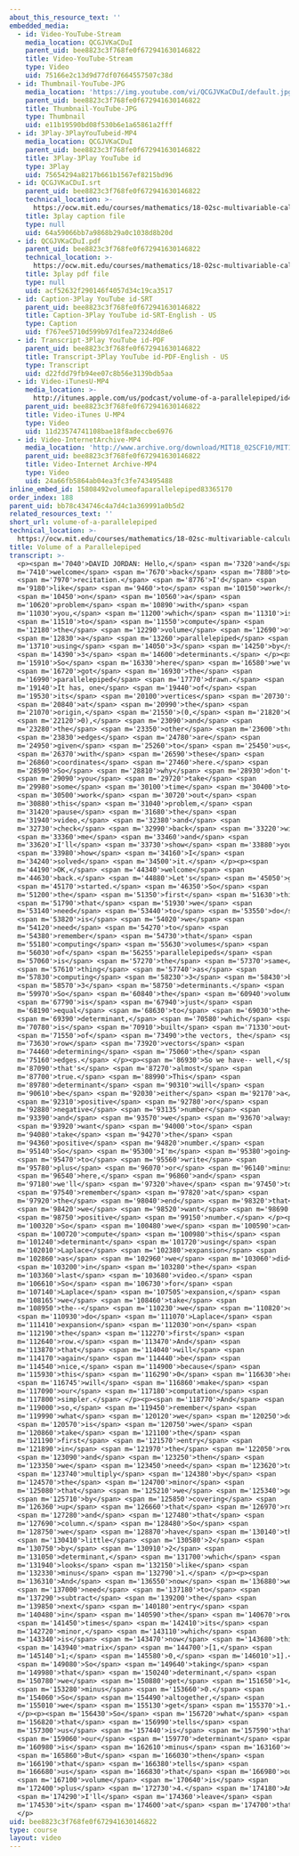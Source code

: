 ```yaml
---
about_this_resource_text: ''
embedded_media:
  - id: Video-YouTube-Stream
    media_location: QCGJVKaCDuI
    parent_uid: bee8823c3f768fe0f672941630146822
    title: Video-YouTube-Stream
    type: Video
    uid: 75166e2c13d9d77df07664557507c38d
  - id: Thumbnail-YouTube-JPG
    media_location: 'https://img.youtube.com/vi/QCGJVKaCDuI/default.jpg'
    parent_uid: bee8823c3f768fe0f672941630146822
    title: Thumbnail-YouTube-JPG
    type: Thumbnail
    uid: e11b19590bd08f530b6e1a65861a2fff
  - id: 3Play-3PlayYouTubeid-MP4
    media_location: QCGJVKaCDuI
    parent_uid: bee8823c3f768fe0f672941630146822
    title: 3Play-3Play YouTube id
    type: 3Play
    uid: 75654294a8217b661b1567ef8215bd96
  - id: QCGJVKaCDuI.srt
    parent_uid: bee8823c3f768fe0f672941630146822
    technical_location: >-
      https://ocw.mit.edu/courses/mathematics/18-02sc-multivariable-calculus-fall-2010/1.-vectors-and-matrices/part-a-vectors-determinants-and-planes/session-6-volumes-and-determinants-in-space/volume-of-a-parallelepiped/QCGJVKaCDuI.srt
    title: 3play caption file
    type: null
    uid: 64a59066bb7a9868b29a0c1038d8b20d
  - id: QCGJVKaCDuI.pdf
    parent_uid: bee8823c3f768fe0f672941630146822
    technical_location: >-
      https://ocw.mit.edu/courses/mathematics/18-02sc-multivariable-calculus-fall-2010/1.-vectors-and-matrices/part-a-vectors-determinants-and-planes/session-6-volumes-and-determinants-in-space/volume-of-a-parallelepiped/QCGJVKaCDuI.pdf
    title: 3play pdf file
    type: null
    uid: acf52632f290146f4057d34c19ca3517
  - id: Caption-3Play YouTube id-SRT
    parent_uid: bee8823c3f768fe0f672941630146822
    title: Caption-3Play YouTube id-SRT-English - US
    type: Caption
    uid: f767ee5710d599b97d1fea72324dd8e6
  - id: Transcript-3Play YouTube id-PDF
    parent_uid: bee8823c3f768fe0f672941630146822
    title: Transcript-3Play YouTube id-PDF-English - US
    type: Transcript
    uid: d22fdd79fb94ee07c8b56e3139bdb5aa
  - id: Video-iTunesU-MP4
    media_location: >-
      http://itunes.apple.com/us/podcast/volume-of-a-parallelepiped/id414355340?i=90322855
    parent_uid: bee8823c3f768fe0f672941630146822
    title: Video-iTunes U-MP4
    type: Video
    uid: 11d23574741108bae18f8adeccbe6976
  - id: Video-InternetArchive-MP4
    media_location: 'http://www.archive.org/download/MIT18_02SCF10/MIT18_02SCF10Rec_06_300k.mp4'
    parent_uid: bee8823c3f768fe0f672941630146822
    title: Video-Internet Archive-MP4
    type: Video
    uid: 24a66fb5864ab04ea3fc3fe743495488
inline_embed_id: 15808492volumeofaparallelepiped83365170
order_index: 188
parent_uid: bb78c434746c4a7d4c1a369991a0b5d2
related_resources_text: ''
short_url: volume-of-a-parallelepiped
technical_location: >-
  https://ocw.mit.edu/courses/mathematics/18-02sc-multivariable-calculus-fall-2010/1.-vectors-and-matrices/part-a-vectors-determinants-and-planes/session-6-volumes-and-determinants-in-space/volume-of-a-parallelepiped
title: Volume of a Parallelepiped
transcript: >-
  <p><span m='7040'>DAVID JORDAN: Hello,</span> <span m='7320'>and</span> <span
  m='7410'>welcome</span> <span m='7670'>back</span> <span m='7880'>to</span>
  <span m='7970'>recitation.</span> <span m='8776'>I'd</span> <span
  m='9180'>like</span> <span m='9460'>to</span> <span m='10150'>work</span>
  <span m='10450'>on</span> <span m='10560'>a</span> <span
  m='10620'>problem</span> <span m='10890'>with</span> <span
  m='11030'>you,</span> <span m='11200'>which</span> <span m='11310'>is</span>
  <span m='11510'>to</span> <span m='11550'>compute</span> <span
  m='12180'>the</span> <span m='12290'>volume</span> <span m='12690'>of</span>
  <span m='12830'>a</span> <span m='13260'>parallelepiped</span> <span
  m='13710'>using</span> <span m='14050'>3</span> <span m='14250'>by</span>
  <span m='14390'>3</span> <span m='14600'>determinants.</span> </p><p><span
  m='15910'>So</span> <span m='16330'>here</span> <span m='16580'>we've</span>
  <span m='16720'>got</span> <span m='16930'>the</span> <span
  m='16990'>parallelepiped</span> <span m='17770'>drawn.</span> <span
  m='19140'>It has, one</span> <span m='19440'>of</span> <span
  m='19530'>its</span> <span m='20100'>vertices</span> <span m='20730'>is</span>
  <span m='20840'>at</span> <span m='20990'>the</span> <span
  m='21070'>origin,</span> <span m='21550'>(0,</span> <span m='21820'>0,</span>
  <span m='22120'>0),</span> <span m='23090'>and</span> <span
  m='23280'>the</span> <span m='23350'>other</span> <span m='23600'>three</span>
  <span m='23830'>edges</span> <span m='24780'>are</span> <span
  m='24950'>given</span> <span m='25260'>to</span> <span m='25450'>us</span>
  <span m='26370'>with</span> <span m='26590'>these</span> <span
  m='26860'>coordinates</span> <span m='27460'>here.</span> <span
  m='28590'>So</span> <span m='28810'>why</span> <span m='28930'>don't</span>
  <span m='29090'>you</span> <span m='29720'>take</span> <span
  m='29980'>some</span> <span m='30100'>time</span> <span m='30400'>to</span>
  <span m='30500'>work</span> <span m='30720'>out</span> <span
  m='30880'>this</span> <span m='31040'>problem,</span> <span
  m='31420'>pause</span> <span m='31680'>the</span> <span
  m='31940'>video,</span> <span m='32380'>and</span> <span
  m='32730'>check</span> <span m='32990'>back</span> <span m='33220'>with</span>
  <span m='33360'>me</span> <span m='33460'>and</span> <span
  m='33620'>I'll</span> <span m='33730'>show</span> <span m='33880'>you</span>
  <span m='33980'>how</span> <span m='34160'>I</span> <span
  m='34240'>solved</span> <span m='34500'>it.</span> </p><p><span
  m='44190'>OK,</span> <span m='44340'>welcome</span> <span
  m='44630'>back.</span> <span m='44880'>Let's</span> <span m='45050'>get</span>
  <span m='45170'>started.</span> <span m='46350'>So</span> <span
  m='51200'>the</span> <span m='51350'>first</span> <span m='51630'>thing</span>
  <span m='51790'>that</span> <span m='51930'>we</span> <span
  m='53140'>need</span> <span m='53440'>to</span> <span m='53550'>do</span>
  <span m='53820'>is</span> <span m='54020'>we</span> <span
  m='54120'>need</span> <span m='54270'>to</span> <span
  m='54380'>remember</span> <span m='54730'>that</span> <span
  m='55180'>computing</span> <span m='55630'>volumes</span> <span
  m='56030'>of</span> <span m='56255'>parallelepipeds</span> <span
  m='57060'>is</span> <span m='57270'>the</span> <span m='57370'>same</span>
  <span m='57610'>thing</span> <span m='57740'>as</span> <span
  m='57830'>computing</span> <span m='58230'>3</span> <span m='58430'>by</span>
  <span m='58570'>3</span> <span m='58750'>determinants.</span> <span
  m='59970'>So</span> <span m='60840'>the</span> <span m='60940'>volume</span>
  <span m='67790'>is</span> <span m='67940'>just</span> <span
  m='68190'>equal</span> <span m='68630'>to</span> <span m='69030'>the</span>
  <span m='69390'>determinant,</span> <span m='70580'>which</span> <span
  m='70780'>is</span> <span m='70910'>built</span> <span m='71330'>out</span>
  <span m='71550'>of</span> <span m='73490'>the vectors, the</span> <span
  m='73630'>row</span> <span m='73920'>vectors</span> <span
  m='74460'>determining</span> <span m='75060'>the</span> <span
  m='75160'>edges.</span> </p><p><span m='86930'>So we have-- well,</span> <span
  m='87090'>that's</span> <span m='87270'>almost</span> <span
  m='87700'>true.</span> <span m='88990'>This</span> <span
  m='89780'>determinant</span> <span m='90310'>will</span> <span
  m='90610'>be</span> <span m='92030'>either</span> <span m='92170'>a</span>
  <span m='92310'>positive</span> <span m='92780'>or</span> <span
  m='92880'>negative</span> <span m='93135'>number</span> <span
  m='93390'>and</span> <span m='93570'>we</span> <span m='93670'>always</span>
  <span m='93920'>want</span> <span m='94000'>to</span> <span
  m='94080'>take</span> <span m='94270'>the</span> <span
  m='94360'>positive</span> <span m='94820'>number.</span> <span
  m='95140'>So</span> <span m='95300'>I'm</span> <span m='95380'>going</span>
  <span m='95470'>to</span> <span m='95560'>write</span> <span
  m='95780'>plus</span> <span m='96070'>or</span> <span m='96140'>minus</span>
  <span m='96540'>here,</span> <span m='96860'>and</span> <span
  m='97180'>we'll</span> <span m='97320'>have</span> <span m='97450'>to</span>
  <span m='97540'>remember</span> <span m='97820'>at</span> <span
  m='97920'>the</span> <span m='98040'>end</span> <span m='98320'>that</span>
  <span m='98420'>we</span> <span m='98520'>want</span> <span m='98690'>a</span>
  <span m='98750'>positive</span> <span m='99150'>number.</span> </p><p><span
  m='100320'>So</span> <span m='100480'>we</span> <span m='100590'>can</span>
  <span m='100720'>compute</span> <span m='100980'>this</span> <span
  m='101240'>determinant</span> <span m='101720'>using</span> <span
  m='102010'>Laplace</span> <span m='102380'>expansion</span> <span
  m='102860'>as</span> <span m='102960'>we</span> <span m='103060'>did</span>
  <span m='103200'>in</span> <span m='103280'>the</span> <span
  m='103360'>last</span> <span m='103680'>video.</span> <span
  m='106610'>So</span> <span m='106730'>for</span> <span
  m='107140'>Laplace</span> <span m='107505'>expansion,</span> <span
  m='108165'>we</span> <span m='108460'>take</span> <span
  m='108950'>the--</span> <span m='110230'>we</span> <span m='110820'>can</span>
  <span m='110930'>do</span> <span m='111070'>Laplace</span> <span
  m='111410'>expansion</span> <span m='112030'>on</span> <span
  m='112190'>the</span> <span m='112270'>first</span> <span
  m='112640'>row.</span> <span m='113470'>And</span> <span
  m='113870'>that</span> <span m='114040'>will</span> <span
  m='114170'>again</span> <span m='114440'>be</span> <span
  m='114540'>nice,</span> <span m='114900'>because</span> <span
  m='115930'>this</span> <span m='116290'>0</span> <span m='116630'>here</span>
  <span m='116745'>will</span> <span m='116860'>make</span> <span
  m='117090'>our</span> <span m='117180'>computation</span> <span
  m='117800'>simpler.</span> </p><p><span m='118770'>And</span> <span
  m='119000'>so,</span> <span m='119450'>remember</span> <span
  m='119990'>what</span> <span m='120120'>we</span> <span m='120250'>do</span>
  <span m='120570'>is</span> <span m='120750'>we</span> <span
  m='120860'>take</span> <span m='121100'>the</span> <span
  m='121190'>first</span> <span m='121570'>entry</span> <span
  m='121890'>in</span> <span m='121970'>the</span> <span m='122050'>row,</span>
  <span m='123090'>and</span> <span m='123250'>then</span> <span
  m='123350'>we</span> <span m='123450'>need</span> <span m='123620'>to</span>
  <span m='123740'>multiply</span> <span m='124380'>by</span> <span
  m='124570'>the</span> <span m='124700'>minor</span> <span
  m='125080'>that</span> <span m='125210'>we</span> <span m='125340'>get</span>
  <span m='125710'>by</span> <span m='125850'>covering</span> <span
  m='126360'>up</span> <span m='126660'>that</span> <span m='126970'>row</span>
  <span m='127280'>and</span> <span m='127480'>that</span> <span
  m='127690'>column.</span> <span m='128480'>So</span> <span
  m='128750'>we</span> <span m='128870'>have</span> <span m='130140'>this</span>
  <span m='130410'>little</span> <span m='130580'>2</span> <span
  m='130750'>by</span> <span m='130910'>2</span> <span
  m='131050'>determinant,</span> <span m='131700'>which</span> <span
  m='131940'>looks</span> <span m='132150'>like</span> <span
  m='132330'>minus</span> <span m='132790'>1.</span> </p><p><span
  m='136310'>And</span> <span m='136550'>now</span> <span m='136880'>we</span>
  <span m='137000'>need</span> <span m='137180'>to</span> <span
  m='137290'>subtract</span> <span m='139200'>the</span> <span
  m='139850'>next</span> <span m='140180'>entry</span> <span
  m='140480'>in</span> <span m='140590'>the</span> <span m='140670'>row</span>
  <span m='141450'>times</span> <span m='142410'>its</span> <span
  m='142720'>minor,</span> <span m='143110'>which</span> <span
  m='143340'>is</span> <span m='143470'>now</span> <span m='143680'>this</span>
  <span m='143940'>matrix</span> <span m='144700'>[1,</span> <span
  m='145140'>1;</span> <span m='145580'>0,</span> <span m='146010'>1].</span>
  <span m='149080'>So</span> <span m='149640'>taking</span> <span
  m='149980'>that</span> <span m='150240'>determinant,</span> <span
  m='150780'>we</span> <span m='150880'>get</span> <span m='151650'>1</span>
  <span m='153280'>minus</span> <span m='153660'>0.</span> <span
  m='154060'>So</span> <span m='154490'>altogether,</span> <span
  m='155010'>we</span> <span m='155130'>get</span> <span m='155370'>1.</span>
  </p><p><span m='156430'>So</span> <span m='156720'>what</span> <span
  m='156820'>that</span> <span m='156990'>tells</span> <span
  m='157300'>us</span> <span m='157440'>is</span> <span m='157590'>that</span>
  <span m='159060'>our</span> <span m='159770'>determinant</span> <span
  m='160980'>is</span> <span m='162610'>minus</span> <span m='163160'>4.</span>
  <span m='165860'>But</span> <span m='166030'>then</span> <span
  m='166190'>that</span> <span m='166380'>tells</span> <span
  m='166680'>us</span> <span m='166830'>that</span> <span m='166980'>our</span>
  <span m='167100'>volume</span> <span m='170640'>is</span> <span
  m='172400'>plus</span> <span m='172730'>4.</span> <span m='174180'>And</span>
  <span m='174290'>I'll</span> <span m='174360'>leave</span> <span
  m='174530'>it</span> <span m='174600'>at</span> <span m='174700'>that.</span>
  </p>
uid: bee8823c3f768fe0f672941630146822
type: course
layout: video
---
```

